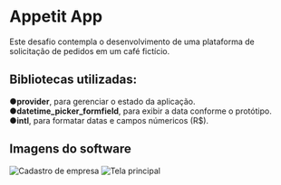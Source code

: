 # Appetit App

Este desafio contempla o desenvolvimento de uma plataforma de solicitação de pedidos em um café fictício.

## Bibliotecas utilizadas:

●**provider**, para gerenciar o estado da aplicação.  
●**datetime_picker_formfield**, para exibir a data conforme o protótipo.  
●**intl**, para formatar datas e campos númericos (R$).  


## Imagens do software
![Cadastro de empresa](https://i.ibb.co/YP39ncz/1.png)
![Tela principal](https://i.ibb.co/6P8hMJ3/2.png)

